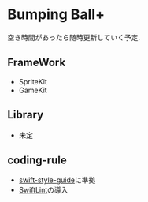 # Bumping Ball+

空き時間があったら随時更新していく予定.

## FrameWork
  * SpriteKit
  * GameKit

## Library
  * 未定

## coding-rule
  * [swift-style-guide](github/swift-style-guide)に準拠
  * [SwiftLint](realm/SwiftLint)の導入
